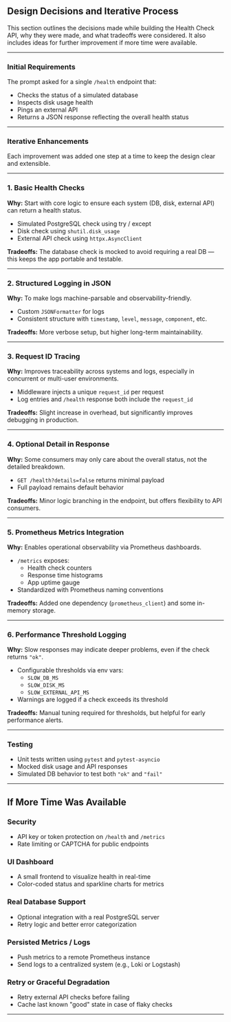 ## Design Decisions and Iterative Process

This section outlines the decisions made while building the Health Check API, why they were made, and what tradeoffs were considered. It also includes ideas for further improvement if more time were available.

---

### Initial Requirements

The prompt asked for a single `/health` endpoint that:

- Checks the status of a simulated database
- Inspects disk usage health
- Pings an external API
- Returns a JSON response reflecting the overall health status

---

### Iterative Enhancements

Each improvement was added one step at a time to keep the design clear and extensible.

---

### 1. **Basic Health Checks**

**Why:** Start with core logic to ensure each system (DB, disk, external API) can return a health status.

- Simulated PostgreSQL check using try / except
- Disk check using `shutil.disk_usage`
- External API check using `httpx.AsyncClient`

**Tradeoffs:** The database check is mocked to avoid requiring a real DB — this keeps the app portable and testable.

---

### 2. **Structured Logging in JSON**

**Why:** To make logs machine-parsable and observability-friendly.

- Custom `JSONFormatter` for logs
- Consistent structure with `timestamp`, `level`, `message`, `component`, etc.

**Tradeoffs:** More verbose setup, but higher long-term maintainability.

---

### 3. **Request ID Tracing**

**Why:** Improves traceability across systems and logs, especially in concurrent or multi-user environments.

- Middleware injects a unique `request_id` per request
- Log entries and `/health` response both include the `request_id`

**Tradeoffs:** Slight increase in overhead, but significantly improves debugging in production.

---

### 4. **Optional Detail in Response**

**Why:** Some consumers may only care about the overall status, not the detailed breakdown.

- `GET /health?details=false` returns minimal payload
- Full payload remains default behavior

**Tradeoffs:** Minor logic branching in the endpoint, but offers flexibility to API consumers.

---

### 5. **Prometheus Metrics Integration**

**Why:** Enables operational observability via Prometheus dashboards.

- `/metrics` exposes:
  - Health check counters
  - Response time histograms
  - App uptime gauge
- Standardized with Prometheus naming conventions

**Tradeoffs:** Added one dependency (`prometheus_client`) and some in-memory storage.

---

### 6. **Performance Threshold Logging**

**Why:** Slow responses may indicate deeper problems, even if the check returns `"ok"`.

- Configurable thresholds via env vars:
  - `SLOW_DB_MS`
  - `SLOW_DISK_MS`
  - `SLOW_EXTERNAL_API_MS`
- Warnings are logged if a check exceeds its threshold

**Tradeoffs:** Manual tuning required for thresholds, but helpful for early performance alerts.

---

### Testing

- Unit tests written using `pytest` and `pytest-asyncio`
- Mocked disk usage and API responses
- Simulated DB behavior to test both `"ok"` and `"fail"`

---

## If More Time Was Available

### Security

- API key or token protection on `/health` and `/metrics`
- Rate limiting or CAPTCHA for public endpoints

### UI Dashboard

- A small frontend to visualize health in real-time
- Color-coded status and sparkline charts for metrics

### Real Database Support

- Optional integration with a real PostgreSQL server
- Retry logic and better error categorization

### Persisted Metrics / Logs

- Push metrics to a remote Prometheus instance
- Send logs to a centralized system (e.g., Loki or Logstash)

### Retry or Graceful Degradation

- Retry external API checks before failing
- Cache last known "good" state in case of flaky checks

---
